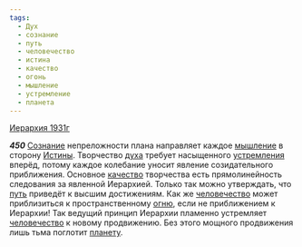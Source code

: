 ```yaml
---
tags:
  - Дух
  - сознание
  - путь
  - человечество
  - истина
  - качество
  - огонь
  - мышление
  - устремление
  - планета
---
```


[Иерархия 1931г](https://127.0.0.1:4002/agni/1931)

___450___
[Сознание](../../../tags/#сознание) непреложности плана направляет каждое [мышление](../../../tags/#мышление) в сторону [Истины](../../../tags/#истина). Творчество [духа](../../../tags/#Дух) требует насыщенного [устремления](../../../tags/#устремление) вперёд, потому каждое колебание уносит явление созидательного приближения. Основное [качество](../../../tags/#качество) творчества есть прямолинейность следования за явленной Иерархией. Только так можно утверждать, что [путь](../../../tags/#путь) приведёт к высшим достижениям. Как же [человечество](../../../tags/#человечество) может приблизиться к пространственному [огню](../../../tags/#огонь), если не приближением к Иерархии! Так ведущий принцип Иерархии пламенно устремляет [человечество](../../../tags/#человечество) к новому продвижению. Без этого мощного продвижения лишь тьма поглотит [планету](../../../tags/#планета).   

